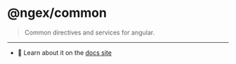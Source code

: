 # @ngex/common

> Common directives and services for angular.

<hr />


- 🚀 Learn about it on the [docs site](https://cyr-x.github.io/angular-extensions/docs/)
